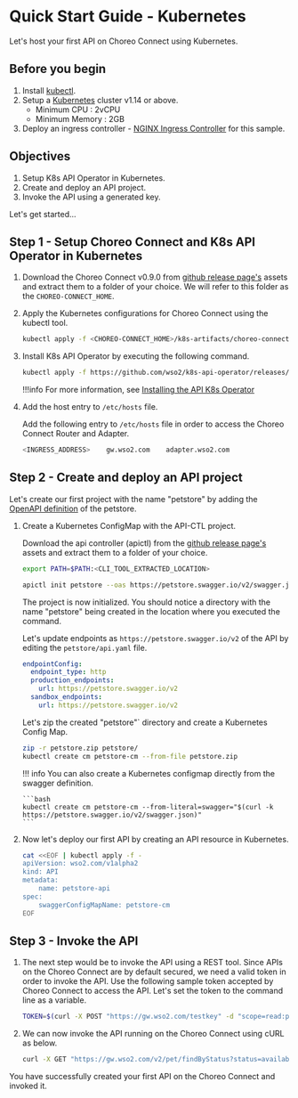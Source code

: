 # Quick Start Guide - Kubernetes

Let's host your first API on Choreo Connect using Kubernetes.

## Before you begin

1.  Install [kubectl](https://kubernetes.io/docs/tasks/tools/install-kubectl/).
2.  Setup a [Kubernetes](https://Kubernetes.io/docs/setup/) cluster v1.14 or above.
      - Minimum CPU : 2vCPU
      - Minimum Memory : 2GB
3.  Deploy an ingress controller - [NGINX Ingress Controller](https://kubernetes.github.io/ingress-nginx/deploy/) for this sample.

## Objectives

1.  Setup K8s API Operator in Kubernetes.
2.  Create and deploy an API project.
3.  Invoke the API using a generated key.

Let's get started...

## Step 1 - Setup Choreo Connect and K8s API Operator in Kubernetes

1.  Download the Choreo Connect v0.9.0 from
    [github release page's](https://github.com/wso2/product-microgateway/releases/tag/v0.9.0) assets and extract them
    to a folder of your choice. We will refer to this folder as the `CHOREO-CONNECT_HOME`.

2.  Apply the Kubernetes configurations for Choreo Connect using the kubectl tool.

    ```bash
    kubectl apply -f <CHOREO-CONNECT_HOME>/k8s-artifacts/choreo-connect
    ```

3.  Install K8s API Operator by executing the following command.

    ```bash
    kubectl apply -f https://github.com/wso2/k8s-api-operator/releases/download/v2.0.0/api-operator-configs.yaml
    ```
    !!!info
        For more information, see [Installing the API K8s Operator]({{base_path}}/install-and-setup/setup/kubernetes-operators/k8s-api-operator/install/)

4.  Add the host entry to `/etc/hosts` file.

    Add the following entry to `/etc/hosts` file in order to access the Choreo Connect Router and Adapter.

    ```sh
    <INGRESS_ADDRESS>    gw.wso2.com    adapter.wso2.com
    ```

## Step 2 - Create and deploy an API project

Let's create our first project with the name "petstore" by adding the [OpenAPI definition](https://petstore.swagger.io/v2/swagger.json) of the petstore.

1.  Create a Kubernetes ConfigMap with the API-CTL project.
    
    Download the api controller (apictl) from the 
    [github release page's](https://github.com/wso2/product-apim-tooling/releases/tag/v4.0.0) assets and 
    extract them to a folder of your choice.

    ```bash
    export PATH=$PATH:<CLI_TOOL_EXTRACTED_LOCATION>
    ```

    ```bash
    apictl init petstore --oas https://petstore.swagger.io/v2/swagger.json
    ```

    The project is now initialized. You should notice a directory with the name "petstore" being created in the location
    where you executed the command.
    
    Let's update endpoints as `https://petstore.swagger.io/v2` of the API by editing the `petstore/api.yaml` file.

    ```yaml
    endpointConfig:
      endpoint_type: http
      production_endpoints:
        url: https://petstore.swagger.io/v2
      sandbox_endpoints:
        url: https://petstore.swagger.io/v2
    ```
    
    Let's zip the created "petstore"` directory and create a Kubernetes Config Map.

    ```bash
    zip -r petstore.zip petstore/
    kubectl create cm petstore-cm --from-file petstore.zip
    ```

    !!! info
        You can also create a Kubernetes configmap directly from the swagger definition.
        
        ```bash
        kubectl create cm petstore-cm --from-literal=swagger="$(curl -k https://petstore.swagger.io/v2/swagger.json)"
        ```

2.  Now let's deploy our first API by creating an API resource in Kubernetes.

    ```bash
    cat <<EOF | kubectl apply -f -
    apiVersion: wso2.com/v1alpha2
    kind: API
    metadata:
        name: petstore-api
    spec:
        swaggerConfigMapName: petstore-cm
    EOF
    ```

## Step 3 - Invoke the API

1.  The next step would be to invoke the API using a REST tool. Since APIs on the Choreo Connect are by default secured, 
    we need a valid token in order to invoke the API.
    Use the following sample token accepted by Choreo Connect to access the API. 
    Let's set the token to the command line as a variable.

    ```bash
    TOKEN=$(curl -X POST "https://gw.wso2.com/testkey" -d "scope=read:pets" -H "Authorization: Basic YWRtaW46YWRtaW4=" -k -v)
    ```

2.  We can now invoke the API running on the Choreo Connect using cURL as below.

    ```bash
    curl -X GET "https://gw.wso2.com/v2/pet/findByStatus?status=available" -H "accept: application/json" -H "Authorization:Bearer $TOKEN" -k
    ```

You have successfully created your first API on the Choreo Connect and invoked it.
